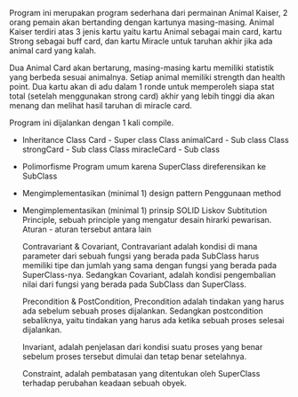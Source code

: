 Program ini merupakan program sederhana dari permainan Animal Kaiser, 2 orang pemain akan bertanding dengan kartunya masing-masing. Animal Kaiser terdiri atas 3 jenis kartu yaitu kartu Animal sebagai main card, kartu Strong sebagai buff card, dan kartu Miracle untuk taruhan akhir jika ada animal card yang kalah.

Dua Animal Card akan bertarung, masing-masing kartu memiliki statistik yang berbeda sesuai animalnya. Setiap animal memiliki strength dan health point. Dua kartu akan di adu dalam 1 ronde untuk memperoleh siapa stat total (setelah menggunakan strong card) akhir yang lebih tinggi dia akan menang dan melihat hasil taruhan di miracle card.

Program ini dijalankan dengan 1 kali compile.

- Inheritance
    Class Card - Super class
    Class animalCard - Sub class
    Class strongCard - Sub class
    Class miracleCard - Sub class

- Polimorfisme
    Program umum karena SuperClass direferensikan ke SubClass

- Mengimplementasikan (minimal 1) design pattern
    Penggunaan method

- Mengimplementasikan (minimal 1) prinsip SOLID
    Liskov Subtitution Principle, sebuah principle yang mengatur desain hirarki pewarisan. Aturan - aturan tersebut antara lain 

    Contravariant & Covariant,
    Contravariant adalah kondisi di mana parameter dari sebuah fungsi yang berada pada SubClass harus memiliki tipe dan jumlah yang sama dengan fungsi yang berada pada SuperClass-nya. Sedangkan Covariant, adalah kondisi pengembalian nilai dari fungsi yang berada pada SubClass dan SuperClass.

    Precondition & PostCondition,
    Precondition adalah tindakan yang harus ada sebelum sebuah proses dijalankan. Sedangkan postcondition sebaliknya, yaitu tindakan yang harus ada ketika sebuah proses selesai dijalankan.

    Invariant, adalah penjelasan dari kondisi suatu proses yang benar sebelum proses tersebut dimulai dan tetap benar setelahnya.

    Constraint, adalah pembatasan yang ditentukan oleh SuperClass terhadap perubahan keadaan sebuah obyek.
